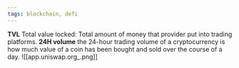 ```yaml
---
tags: blockchain, defi
---
```


**TVL** Total value locked: Total amount of money that provider put into trading platforms. **24H volume** the 24-hour trading volume of a cryptocurrency is how much value of a coin has been bought and sold over the course of a day. ![[app.uniswap.org_.png]]
